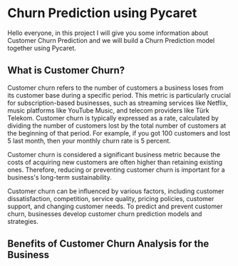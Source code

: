 # Churn Prediction using Pycaret

Hello everyone, in this project I will give you some information about Customer Churn Prediction and we will build a Churn Prediction model together using Pycaret.

## What is Customer Churn?

Customer churn refers to the number of customers a business loses from its customer base during a specific period. This metric is particularly crucial for subscription-based businesses, such as streaming services like Netflix, music platforms like YouTube Music, and telecom providers like Türk Telekom. Customer churn is typically expressed as a rate, calculated by dividing the number of customers lost by the total number of customers at the beginning of that period. For example, if you got 100 customers and lost 5 last month, then your monthly churn rate is 5 percent.

Customer churn is considered a significant business metric because the costs of acquiring new customers are often higher than retaining existing ones. Therefore, reducing or preventing customer churn is important for a business's long-term sustainability.

Customer churn can be influenced by various factors, including customer dissatisfaction, competition, service quality, pricing policies, customer support, and changing customer needs. To predict and prevent customer churn, businesses develop customer churn prediction models and strategies.

## Benefits of Customer Churn Analysis for the Business



